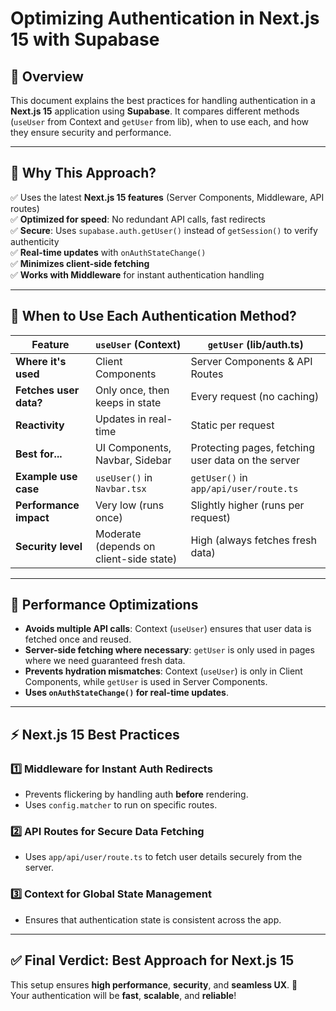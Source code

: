 # **Optimizing Authentication in Next.js 15 with Supabase**

## **🚀 Overview**
This document explains the best practices for handling authentication in a **Next.js 15** application using **Supabase**. It compares different methods (`useUser` from Context and `getUser` from lib), when to use each, and how they ensure security and performance.

---

## **🔹 Why This Approach?**
✅ Uses the latest **Next.js 15 features** (Server Components, Middleware, API routes)  
✅ **Optimized for speed**: No redundant API calls, fast redirects  
✅ **Secure**: Uses `supabase.auth.getUser()` instead of `getSession()` to verify authenticity  
✅ **Real-time updates** with `onAuthStateChange()`  
✅ **Minimizes client-side fetching**  
✅ **Works with Middleware** for instant authentication handling  

---

## **📌 When to Use Each Authentication Method?**

| Feature                | `useUser` (Context) | `getUser` (lib/auth.ts) |
|------------------------|--------------------|-------------------|
| **Where it's used**     | Client Components  | Server Components & API Routes |
| **Fetches user data?**  | Only once, then keeps in state  | Every request (no caching) |
| **Reactivity**          | Updates in real-time  | Static per request |
| **Best for...**         | UI Components, Navbar, Sidebar | Protecting pages, fetching user data on the server |
| **Example use case**    | `useUser()` in `Navbar.tsx` | `getUser()` in `app/api/user/route.ts` |
| **Performance impact**  | Very low (runs once) | Slightly higher (runs per request) |
| **Security level**      | Moderate (depends on client-side state) | High (always fetches fresh data) |

---

## **🔹 Performance Optimizations**
- **Avoids multiple API calls**: Context (`useUser`) ensures that user data is fetched once and reused.
- **Server-side fetching where necessary**: `getUser` is only used in pages where we need guaranteed fresh data.
- **Prevents hydration mismatches**: Context (`useUser`) is only in Client Components, while `getUser` is used in Server Components.
- **Uses `onAuthStateChange()` for real-time updates**.

---

## **⚡ Next.js 15 Best Practices**
### **1️⃣ Middleware for Instant Auth Redirects**
- Prevents flickering by handling auth **before** rendering.
- Uses `config.matcher` to run on specific routes.

### **2️⃣ API Routes for Secure Data Fetching**
- Uses `app/api/user/route.ts` to fetch user details securely from the server.

### **3️⃣ Context for Global State Management**
- Ensures that authentication state is consistent across the app.

---

## **✅ Final Verdict: Best Approach for Next.js 15**
This setup ensures **high performance**, **security**, and **seamless UX**. 🚀  
Your authentication will be **fast**, **scalable**, and **reliable**!

